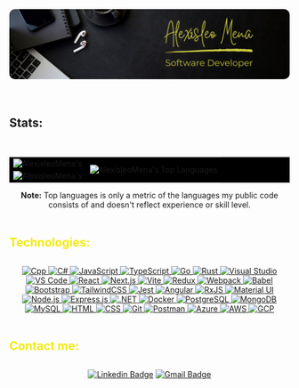 <section>
  <img src="./assets/images/banner.png" alt="Banner" style="border-radius: 10px;">
</section>

<br/>

<br/>
<h2>Stats:</h2>
<br/>
<div align="center">
<table cellpadding="0" bgcolor="#0000">
    <tbody>
        <tr>
            <td rowspan=2 >
              <img alt="AlexisleoMena's" src="https://github-readme-streak-stats-eosin-seven.vercel.app/?user=AlexisleoMena&theme=yellowdark&hide_border=true&card_width=420" height="200px" width="400px"/>
            </td>
            <td rowspan=4 align="center">
              <img alt="AlexisleoMena's Top Languages" src="https://github-readme-stats-git-masterrstaa-rickstaa.vercel.app/api/top-langs/?username=AlexisleoMena&layout=donut-vertical&theme=highcontrast&border_color=0000&langs_count=12&custom_title=&nbsp;&nbsp;&nbsp;&nbsp;&nbsp;&nbsp;&nbsp;Most%20Used%20Languages" height="410px" />
            </td>
        </tr>
        <tr></tr>
        <tr>
            <td rowspan=2 align="center">
              <img alt="AlexisleoMena's" src="https://github-readme-stats-git-masterrstaa-rickstaa.vercel.app/api?username=AlexisleoMena&theme=highcontrast&border_color=0000&count_private=true&custom_title=Alexisleo's%20GitHub%20Stats&card_width=420" height="200px" width="400px"/>
            </td>
        </tr>
    </tbody>
</table>
<b >Note:</b> Top languages is only a metric of the languages my public code consists of and doesn't reflect experience or skill level.
</div>

<br/>

<h2 style="color: #F2EB09; margin-bottom: 30px">Technologies:</h2>
<div align="center">
  <a href="https://www.learncpp.com">
    <img src="https://skillicons.dev/icons?i=cpp" alt="Cpp" />
  </a>
  <a href="https://dotnet.microsoft.com/en-us/learn/csharp">
    <img src="https://skillicons.dev/icons?i=cs" alt="C#" />
  </a>
  <a href="https://developer.mozilla.org/en-US/docs/Web/JavaScript">
    <img src="https://skillicons.dev/icons?i=js" alt="JavaScript" />
  </a>
  <a href="https://www.typescriptlang.org/docs/">
    <img src="https://skillicons.dev/icons?i=ts" alt="TypeScript" />
  </a>
  <a href="https://go.dev/doc/">
    <img src="https://skillicons.dev/icons?i=go" alt="Go" />
  </a>
  <a href="https://www.rust-lang.org/learn">
    <img src="https://skillicons.dev/icons?i=rust" alt="Rust" />
  </a>
  <a href="https://visualstudio.microsoft.com/">
    <img src="https://skillicons.dev/icons?i=visualstudio" alt="Visual Studio" />
  </a>
  <a href="https://code.visualstudio.com/">
    <img src="https://skillicons.dev/icons?i=vscode" alt="VS Code" />
  </a>
  <a href="https://react.dev/">
    <img src="https://skillicons.dev/icons?i=react" alt="React" />
  </a>
  <a href="https://nextjs.org/docs">
    <img src="https://skillicons.dev/icons?i=nextjs" alt="Next.js" />
  </a>
  <a href="https://vitejs.dev/">
    <img src="https://skillicons.dev/icons?i=vite" alt="Vite" />
  </a>
  <a href="https://redux.js.org/">
    <img src="https://skillicons.dev/icons?i=redux" alt="Redux" />
  </a>
  <a href="https://webpack.js.org/">
    <img src="https://skillicons.dev/icons?i=webpack" alt="Webpack" />
  </a>
  <a href="https://babel.dev/">
    <img src="https://skillicons.dev/icons?i=babel" alt="Babel" />
  </a>
  <a href="https://getbootstrap.com/">
    <img src="https://skillicons.dev/icons?i=bootstrap" alt="Bootstrap" />
  </a>
  <a href="https://tailwindcss.com/">
    <img src="https://skillicons.dev/icons?i=tailwind" alt="TailwindCSS" />
  </a>
  <a href="https://jestjs.io/">
    <img src="https://skillicons.dev/icons?i=jest" alt="Jest" />
  </a>
  <a href="https://angular.io/">
    <img src="https://skillicons.dev/icons?i=angular" alt="Angular" />
  </a>
  <a href="https://rxjs.dev/">
    <img src="https://skillicons.dev/icons?i=reactivex" alt="RxJS" />
  </a>
  <a href="https://mui.com/">
    <img src="https://skillicons.dev/icons?i=materialui" alt="Material UI" />
  </a>
  <a href="https://nodejs.org/">
    <img src="https://skillicons.dev/icons?i=nodejs" alt="Node.js" />
  </a>
  <a href="https://expressjs.com/">
    <img src="https://skillicons.dev/icons?i=express" alt="Express.js" />
  </a>
  <a href="https://learn.microsoft.com/en-us/dotnet/">
    <img src="https://skillicons.dev/icons?i=dotnet" alt=".NET" />
  </a>
  <a href="https://docs.docker.com/">
    <img src="https://skillicons.dev/icons?i=docker" alt="Docker" />
  </a>
  <a href="https://www.postgresql.org/docs/">
    <img src="https://skillicons.dev/icons?i=postgres" alt="PostgreSQL" />
  </a>
  <a href="https://www.mongodb.com/docs/">
    <img src="https://skillicons.dev/icons?i=mongodb" alt="MongoDB" />
  </a>
  <a href="https://dev.mysql.com/doc/">
    <img src="https://skillicons.dev/icons?i=mysql" alt="MySQL" />
  </a>
  <a href="https://developer.mozilla.org/en-US/docs/Web/HTML">
    <img src="https://skillicons.dev/icons?i=html" alt="HTML" />
  </a>
  <a href="https://developer.mozilla.org/en-US/docs/Web/CSS">
    <img src="https://skillicons.dev/icons?i=css" alt="CSS" />
  </a>
  <a href="https://git-scm.com/doc">
    <img src="https://skillicons.dev/icons?i=git" alt="Git" />
  </a>
  <a href="https://learning.postman.com/">
    <img src="https://skillicons.dev/icons?i=postman" alt="Postman" />
  </a>
  <a href="https://learn.microsoft.com/en-us/azure/">
    <img src="https://skillicons.dev/icons?i=azure" alt="Azure" />
  </a>
  <a href="https://aws.amazon.com/getting-started/">
    <img src="https://skillicons.dev/icons?i=aws" alt="AWS" />
  </a>
  <a href="https://cloud.google.com/docs">
    <img src="https://skillicons.dev/icons?i=gcp" alt="GCP" />
  </a>
</div> 

<br/>

<h2 style="color: #F2EB09; margin-bottom: 30px">Contact me:</h2>
<div align="center">

[![Linkedin Badge](https://img.shields.io/badge/-Alexis%20Leonardo%20Mena-blue?style=flat-square&logo=Linkedin&logoColor=white&link=https://www.linkedin.com/in/alexis-leonardo-mena/)](https://www.linkedin.com/in/alexis-leonardo-mena/)
[![Gmail Badge](https://img.shields.io/badge/-alexismena2690@gmail.com-c14438?style=flat-square&logo=Gmail&logoColor=white&link=mailto:alexismena2690@gmail.com)](mailto:alexismena2690@gmail.com)
</div>  
